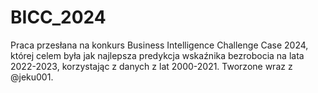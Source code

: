 # BICC_2024

Praca przesłana na konkurs Business Intelligence Challenge Case 2024, której celem była jak najlepsza predykcja wskaźnika bezrobocia na lata 2022-2023, korzystając z danych z lat 2000-2021. Tworzone wraz z @jeku001.
